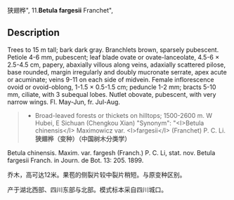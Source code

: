 狭翅桦",
11.**Betula fargesii** Franchet",

## Description
Trees to 15 m tall; bark dark gray. Branchlets brown, sparsely pubescent. Petiole 4-6 mm, pubescent; leaf blade ovate or ovate-lanceolate, 4.5-6 ×  2.5-4.5 cm, papery, abaxially villous along veins, adaxially scattered pilose, base rounded, margin irregularly and doubly mucronate serrate, apex acute or acuminate; veins 9-11 on each side of midvein. Female inflorescence ovoid or ovoid-oblong, 1-1.5 ×  0.5-1.5 cm; peduncle 1-2 mm; bracts 5-10 mm, ciliate, with 3 subequal lobes. Nutlet obovate, pubescent, with very narrow wings. Fl. May-Jun, fr. Jul-Aug.

> *  Broad-leaved forests or thickets on hilltops; 1500-2600 m. W Hubei, E Sichuan (Chengkou Xian)
  "Synonym": "&lt;I&gt;Betula chinensis&lt;/I&gt; Maximowicz var. &lt;I&gt;fargesii&lt;/I&gt; (Franchet) P. C. Li.
**狭翅桦（变种）（中国树木分类学）**

Betula chinensis. Maxim. var. fargesh (Franch.) P. C. Li, stat. nov. Betula fargesii Franch. in Journ. de Bot. 13: 205. 1899.

乔木，高可达12米。果苞的侧裂片较中裂片稍短。与原变种区别。

产于湖北西部、四川东部与北部。模式标本采自四川城口。

